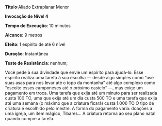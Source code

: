 **Titulo**:Aliado Extraplanar Menor

**Invocação de Nível 4**

**Tempo de Execução**: 10 minutos

**Alcance**: 9 metros

**Efeito**: 1 espirito de até 6 nível

**Duração**: Instantânea

**Teste de Resistência**: nenhum;

Você pede à sua divindade que envie um espírito para ajudá-lo. Esse espírito realiza uma tarefa à sua escolha — desde algo simples como “use suas asas para nos levar até o topo da montanha” até algo complexo  como “escolte esses camponeses até o próximo castelo” —, mas exige um pagamento em troca. Uma tarefa que exija até um minuto para ser realizada custa 100 TO, uma que exija até um dia custa 500 TO e uma tarefa que exija até uma semana (o máximo que a criatura ficará) custa 1.000 TO O tipo de criatura é escolhido pelo mestre. A forma do pagamento varia: doações a uma igreja, um item mágico, Tibares... A criatura retorna ao seu plano natal quando cumpre a tarefa.
